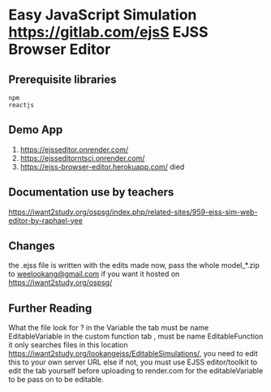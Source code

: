 # Easy JavaScript Simulation https://gitlab.com/ejsS EJSS Browser Editor


## Prerequisite libraries
```
npm
reactjs
```

## Demo App
1. https://ejsseditor.onrender.com/
2. https://ejsseditorntsci.onrender.com/
3. https://ejss-browser-editor.herokuapp.com/ died

## Documentation use by teachers
https://iwant2study.org/ospsg/index.php/related-sites/959-ejss-sim-web-editor-by-raphael-yee

## Changes 
the .ejss file is written with the edits made now, pass the whole model_*.zip to weelookang@gmail.com if you want it hosted on https://iwant2study.org/ospsg/

## Further Reading
What the file look for ?
in the Variable the tab must be name EditableVariable
in the custom function tab , must be name EditableFunction
it only searches files in this location https://iwant2study.org/lookangejss/EditableSimulations/, you need to edit this to your own server URL
else if not, you must use EJSS editor/toolkit to edit the tab yourself before uploading to render.com for the editableVariable to be pass on to be editable.

